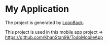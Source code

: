 # My Application

The project is generated by [LoopBack](http://loopback.io).

This project is used in this mobile app project => https://github.com/KhanStan99/TodoMobileApp
